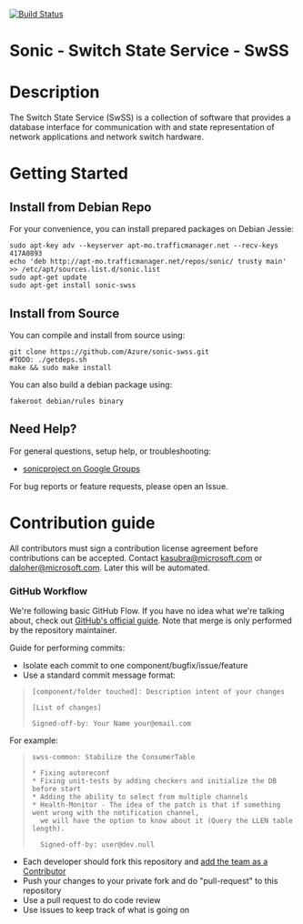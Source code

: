 [![Build Status](https://sonic-jenkins.westus.cloudapp.azure.com/buildStatus/icon?job=sonic-swss-build)](https://sonic-jenkins.westus.cloudapp.azure.com/job/sonic-swss-build)
# Sonic - Switch State Service - SwSS

# Description
The Switch State Service (SwSS) is a collection of software that provides a database interface for communication with and state representation of network applications and network switch hardware.

# Getting Started

## Install from Debian Repo

For your convenience, you can install prepared packages on Debian Jessie:

    sudo apt-key adv --keyserver apt-mo.trafficmanager.net --recv-keys 417A0893
    echo 'deb http://apt-mo.trafficmanager.net/repos/sonic/ trusty main' >> /etc/apt/sources.list.d/sonic.list
    sudo apt-get update
    sudo apt-get install sonic-swss

## Install from Source

You can compile and install from source using:

    git clone https://github.com/Azure/sonic-swss.git
    #TODO: ./getdeps.sh
    make && sudo make install

You can also build a debian package using:

    fakeroot debian/rules binary

## Need Help?

For general questions, setup help, or troubleshooting:
- [sonicproject on Google Groups](https://groups.google.com/d/forum/sonicproject)

For bug reports or feature requests, please open an Issue.

# Contribution guide

All contributors must sign a contribution license agreement before contributions can be accepted.  Contact kasubra@microsoft.com or daloher@microsoft.com.  Later this will be automated.

### GitHub Workflow

We're following basic GitHub Flow. If you have no idea what we're talking about, check out [GitHub's official guide](https://guides.github.com/introduction/flow/). Note that merge is only performed by the repository maintainer.

Guide for performing commits:

* Isolate each commit to one component/bugfix/issue/feature
* Use a standard commit message format:

>     [component/folder touched]: Description intent of your changes
>
>     [List of changes]
>
> 	  Signed-off-by: Your Name your@email.com

For example:

>     swss-common: Stabilize the ConsumerTable
>
>     * Fixing autoreconf
>     * Fixing unit-tests by adding checkers and initialize the DB before start
>     * Adding the ability to select from multiple channels
>     * Health-Monitor - The idea of the patch is that if something went wrong with the notification channel,
>       we will have the option to know about it (Query the LLEN table length).
>
>       Signed-off-by: user@dev.null


* Each developer should fork this repository and [add the team as a Contributor](https://help.github.com/articles/adding-collaborators-to-a-personal-repository)
* Push your changes to your private fork and do "pull-request" to this repository
* Use a pull request to do code review
* Use issues to keep track of what is going on

